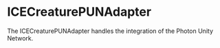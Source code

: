 # ICECreaturePUNAdapter
The ICECreaturePUNAdapter handles the integration of the Photon Unity Network.
